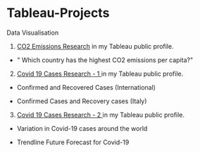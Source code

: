 # Tableau-Projects
Data Visualisation 

1) [CO2 Emissions Research](https://public.tableau.com/views/CO2EmissionsResearch_16602466132530/Dashboard1?:language=en-US&:display_count=n&:origin=viz_share_link) in my Tableau public profile. 

- " Which country has the highest CO2 emissions per capita?"

2) [Covid 19 Cases Research - 1 ](https://public.tableau.com/views/Covid19CasesResearch-1/Dashboard2?:language=en-US&:display_count=n&:origin=viz_share_link) in my Tableau public profile. 

- Confirmed and Recovered Cases (International)

- Confirmed Cases and Recovery cases (Italy)

3) [Covid 19 Cases Research - 2 ](https://public.tableau.com/views/Covid19CasesResearch-2/Dashboard3?:language=en-US&:display_count=n&:origin=viz_share_link) in my Tableau public profile.

- Variation in Covid-19 cases around the world

- Trendline Future Forecast for Covid-19
